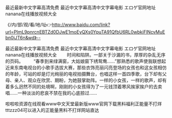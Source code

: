 最近最新中文字幕高清免费
最近中文字幕高清中文字幕电影
エロゲ官网地址
nanana在线播放视频大全


《/内/部/观/看/地/址👉http://www.baidu.com/link?url=PImL9pnrcnEBTZd0DJwE1moEyQXs0YpuTA91QfbU6RL0wbkiFlNcvMuEbn0iJT6n&wd》--

最近最新中文字幕高清免费
最近中文字幕高清中文字幕电影
エロゲ官网地址
nanana在线播放视频大全
　　时间和陷阱。一部关于沙漏的书，厚厚的杂乱无序的页码。
　　“春季到来绿满窗，大姑娘窗下绣鸳鸯……”那熟悉的歌声使我联想起近来东南电视台的小歌手选拔大赛，那些衣饰亮丽闪亮登场的女孩也和这女孩相仿的年龄，可站的却是灯光绚丽的电视拍摄舞台，也唱这样一首四季歌，台下却有父母、亲人、观众在欣赏、期盼，为她鼓掌助阵。一样的小女孩，一样的歌声，却有着多么迥然不同的处境啊，刚刚的小女孩得为了一元钱顶着寒风挨家挨户的去卖唱……一种淡淡的悲哀不禁在我的心底掠过……





啦啦啦资源在线观看www中文天堂最新版www官网下载黑料福利正能量不打烊tttzzz04可以进入的正能量黑料不打烊网站直达

